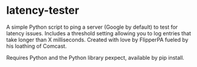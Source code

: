latency-tester
==============

A simple Python script to ping a server (Google by default) to test for latency issues. Includes a threshold setting allowing you to log entries that take longer than X milliseconds. Created with love by FlipperPA fueled by his loathing of Comcast.

Requires Python and the Python library pexpect, available by pip install.

